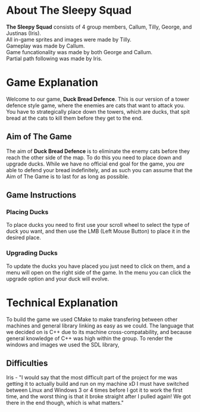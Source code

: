 # About **The Sleepy Squad**
**The Sleepy Squad** consists of 4 group members, Callum, Tilly, George, and Justinas (Iris).\
All in-game sprites and images were made by Tilly.\
Gameplay was made by Callum.\
Game funcationality was made by both George and Callum.\
Partial path following was made by Iris.

# Game Explanation
Welcome to our game, **Duck Bread Defence**. This is our version of a tower defence style game, where the enemies are cats that want to attack you. You have to strategically place down the towers, which are ducks, that spit bread at the cats to kill them before they get to the end.

## Aim of The Game
The aim of **Duck Bread Defence** is to eliminate the enemy cats before they reach the other side of the map. To do this you need to place down and upgrade ducks. While we have no official end goal for the game, you _are_ able to defend your bread indefinitely, and as such you can assume that the Aim of The Game is to last for as long as possible.

## Game Instructions
### Placing Ducks
To place ducks you need to first use your scroll wheel to select the type of duck you want, and then use the LMB (Left Mouse Button) to place it in the desired place.

### Upgrading Ducks
To update the ducks you have placed you just need to click on them, and a menu will open on the right side of the game. In the menu you can click the upgrade option and your duck will evolve.

# Technical Explanation
To build the game we used CMake to make transfering between other machines and general library linking as easy as we could. The language that we decided on is C++ due to its machine cross-compatability, and because general knowledge of C++ was high within the group. To render the windows and images we used the SDL library,  

## Difficulties
Iris - "I would say that the most difficult part of the project for me was getting it to actually build and run on my machine xD I must have switched between Linux and Windows 3 or 4 times before I got it to work the first time, and the worst thing is that it broke straight after I pulled again! We got there in the end though, which is what matters."
